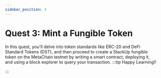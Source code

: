 ```yaml
---
sidebar_position: 3
---
```


# Quest 3: Mint a Fungible Token

In this quest, you'll delve into token standards like ERC-20 and DeFi Standard Tokens (DST), and then proceed to create a StackUp fungible token on the MetaChain testnet by writing a smart contract, deploying it, and using a block explorer to query your transaction.
:::tip Happy Learning!!

<QuestButton text="Go To Quest" link="https://app.stackup.dev/quest_page/quest-3-mint-a-fungible-token" />

:::
